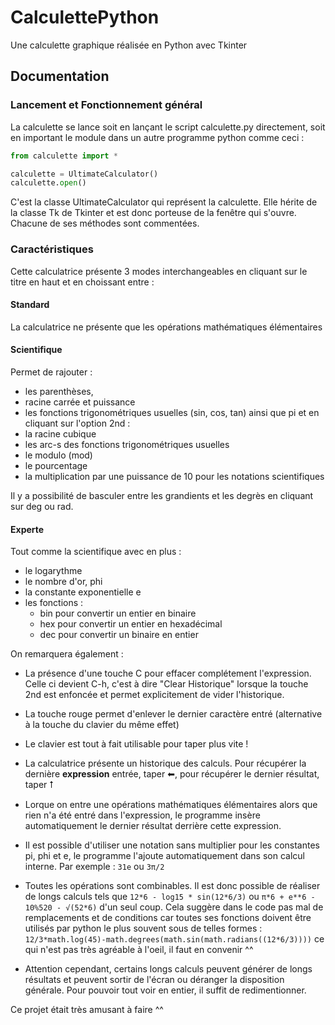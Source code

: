 # CalculettePython
Une calculette graphique réalisée en Python avec Tkinter

## Documentation

### Lancement et Fonctionnement général
La calculette se lance soit en lançant le script calculette.py directement, soit en important le module dans un autre programme python comme ceci :
```py
from calculette import *

calculette = UltimateCalculator()
calculette.open()
```

C'est la classe UltimateCalculator qui représent la calculette. Elle hérite de la classe Tk de Tkinter et est donc porteuse de la fenêtre qui s'ouvre.
Chacune de ses méthodes sont commentées.

### Caractéristiques

Cette calculatrice présente 3 modes interchangeables en cliquant sur le titre en haut et en choissant entre :

#### Standard
La calculatrice ne présente que les opérations mathématiques élémentaires

#### Scientifique
Permet de rajouter : 
- les parenthèses, 
- racine carrée et puissance
- les fonctions trigonométriques usuelles (sin, cos, tan) ainsi que pi
et en cliquant sur l'option 2nd :
- la racine cubique
- les arc-s des fonctions trigonométriques usuelles
- le modulo (mod)
- le pourcentage
- la multiplication par une puissance de 10 pour les notations scientifiques

Il y a possibilité de basculer entre les grandients et les degrès en cliquant sur deg ou rad.


#### Experte
Tout comme la scientifique avec en plus :
- le logarythme
- le nombre d'or, phi
- la constante exponentielle e
- les fonctions :
    - bin pour convertir un entier en binaire
    - hex pour convertir un entier en hexadécimal
    - dec pour convertir un binaire en entier




On remarquera également :

- La présence d'une touche C pour effacer complétement l'expression. Celle ci devient C-h, c'est à dire "Clear Historique" lorsque la touche 2nd est enfoncée
et permet explicitement de vider l'historique.

- La touche rouge permet d'enlever le dernier caractère entré (alternative à la touche du clavier du même effet)

- Le clavier est tout à fait utilisable pour taper plus vite ! 

- La calculatrice présente un historique des calculs. Pour récupérer la dernière **expression** entrée, taper ⬅, pour récupérer le dernier résultat, taper ⭡

- Lorque on entre une opérations mathématiques élémentaires alors que rien n'a été entré dans l'expression, le programme insère automatiquement le dernier résultat derrière cette expression.

- Il est possible d'utiliser une notation sans multiplier pour les constantes pi, phi et e, le programme l'ajoute automatiquement dans son calcul interne. Par exemple : `31e` ou `3π/2`

- Toutes les opérations sont combinables. Il est donc possible de réaliser de longs calculs tels que `12*6 - log15 * sin(12*6/3)` ou `π*6 + e**6 - 10%520 - √(52*6)` d'un seul coup. Cela suggère dans le code pas mal de remplacements et de conditions car toutes ses fonctions doivent être utilisés par python le plus souvent sous de telles formes : `12/3*math.log(45)-math.degrees(math.sin(math.radians((12*6/3))))` ce qui n'est pas très agréable à l'oeil, il faut en convenir ^^

- Attention cependant, certains longs calculs peuvent générer de longs résultats et peuvent sortir de l'écran ou déranger la disposition générale. Pour pouvoir tout voir en entier, il suffit de redimentionner.





Ce projet était très amusant à faire ^^